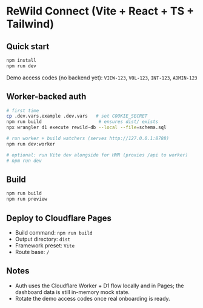 # ReWild Connect (Vite + React + TS + Tailwind)

## Quick start
```bash
npm install
npm run dev
```

Demo access codes (no backend yet): `VIEW-123`, `VOL-123`, `INT-123`, `ADMIN-123`

## Worker-backed auth
```bash
# first time
cp .dev.vars.example .dev.vars   # set COOKIE_SECRET
npm run build                     # ensures dist/ exists
npx wrangler d1 execute rewild-db --local --file=schema.sql

# run worker + build watchers (serves http://127.0.0.1:8788)
npm run dev:worker

# optional: run Vite dev alongside for HMR (proxies /api to worker)
# npm run dev
```

## Build
```bash
npm run build
npm run preview
```

## Deploy to Cloudflare Pages
- Build command: `npm run build`
- Output directory: `dist`
- Framework preset: `Vite`
- Route base: `/`

## Notes
- Auth uses the Cloudflare Worker + D1 flow locally and in Pages; the dashboard data is still in-memory mock state.
- Rotate the demo access codes once real onboarding is ready.
